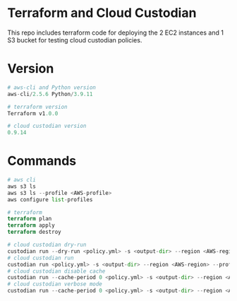 # Terraform and Cloud Custodian
This repo includes terraform code for deploying the 2 EC2 instances and 1 S3 bucket for testing cloud custodian policies. 

# Version
``` python
# aws-cli and Python version
aws-cli/2.5.6 Python/3.9.11

# terraform version
Terraform v1.0.0

# cloud custodian version
0.9.14
```

# Commands
```python
# aws cli
aws s3 ls 
aws s3 ls --profile <AWS-profile>
aws configure list-profiles
```
```terraform
# terraform
terraform plan
terraform apply
terraform destroy
```
```python
# cloud custodian dry-run
custodian run --dry-run <policy.yml> -s <output-dir> --region <AWS-region> --profile <AWS-profile>
# cloud custodian run
custodian run <policy.yml> -s <output-dir> --region <AWS-region> --profile <AWS-profile>
# cloud custodian disable cache
custodian run --cache-period 0 <policy.yml> -s <output-dir> --region <AWS-region> --profile <AWS-profile>
# cloud custodian verbose mode
custodian run --cache-period 0 <policy.yml> -s <output-dir> --region <AWS-region> --profile <AWS-profile> --verbose
```